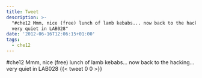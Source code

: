 ```yaml
---
title: Tweet
description: >-
  "#che12 Mmm, nice (free) lunch of lamb kebabs... now back to the hacking...
  very quiet in LAB028"
date: '2012-06-16T12:06:15+01:00'
tags:
  - che12
---
```

#che12 Mmm, nice (free) lunch of lamb kebabs... now back to the hacking... very quiet in LAB028
      {{< tweet 0 0 >}}
    
